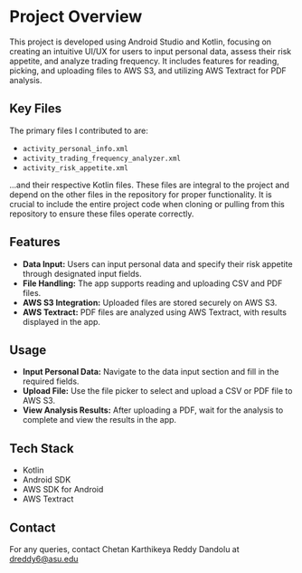 # Project Overview

This project is developed using Android Studio and Kotlin, focusing on creating an intuitive UI/UX for users to input personal data, assess their risk appetite, and analyze trading frequency. It includes features for reading, picking, and uploading files to AWS S3, and utilizing AWS Textract for PDF analysis.

## Key Files

The primary files I contributed to are:

- `activity_personal_info.xml`
- `activity_trading_frequency_analyzer.xml`
- `activity_risk_appetite.xml`

...and their respective Kotlin files. These files are integral to the project and depend on the other files in the repository for proper functionality. It is crucial to include the entire project code when cloning or pulling from this repository to ensure these files operate correctly.

## Features

- **Data Input:** Users can input personal data and specify their risk appetite through designated input fields.
- **File Handling:** The app supports reading and uploading CSV and PDF files.
- **AWS S3 Integration:** Uploaded files are stored securely on AWS S3.
- **AWS Textract:** PDF files are analyzed using AWS Textract, with results displayed in the app.

## Usage

- **Input Personal Data:** Navigate to the data input section and fill in the required fields.
- **Upload File:** Use the file picker to select and upload a CSV or PDF file to AWS S3.
- **View Analysis Results:** After uploading a PDF, wait for the analysis to complete and view the results in the app.

## Tech Stack

- Kotlin
- Android SDK
- AWS SDK for Android
- AWS Textract

## Contact

For any queries, contact Chetan Karthikeya Reddy Dandolu at dreddy6@asu.edu
